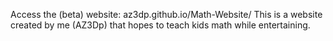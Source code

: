 Access the (beta) website: az3dp.github.io/Math-Website/
This is a website created by me (AZ3Dp) that hopes to teach kids math while entertaining. 

